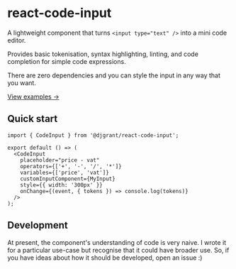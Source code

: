 # react-code-input

A lightweight component that turns `<input type="text" />` into a mini code editor.

Provides basic tokenisation, syntax highlighting, linting, and code completion for simple code expressions.

There are zero dependencies and you can style the input in any way that you want.

[View examples →](http://react-code-input.netlify.app)

## Quick start

```tsx
import { CodeInput } from '@djgrant/react-code-input';

export default () => (
  <CodeInput
    placeholder="price - vat"
    operators={['+', '-', '/', '*']}
    variables={['price', 'vat']}
    customInputComponent={MyInput}
    style={{ width: '300px' }}
    onChange={(event, { tokens }) => console.log(tokens)}
  />
);
```

## Development

At present, the component's understanding of code is very naive. I wrote it for a particular use-case but recognise that it could have broader use. So, if you have ideas about how it should be developed, open an issue :)

